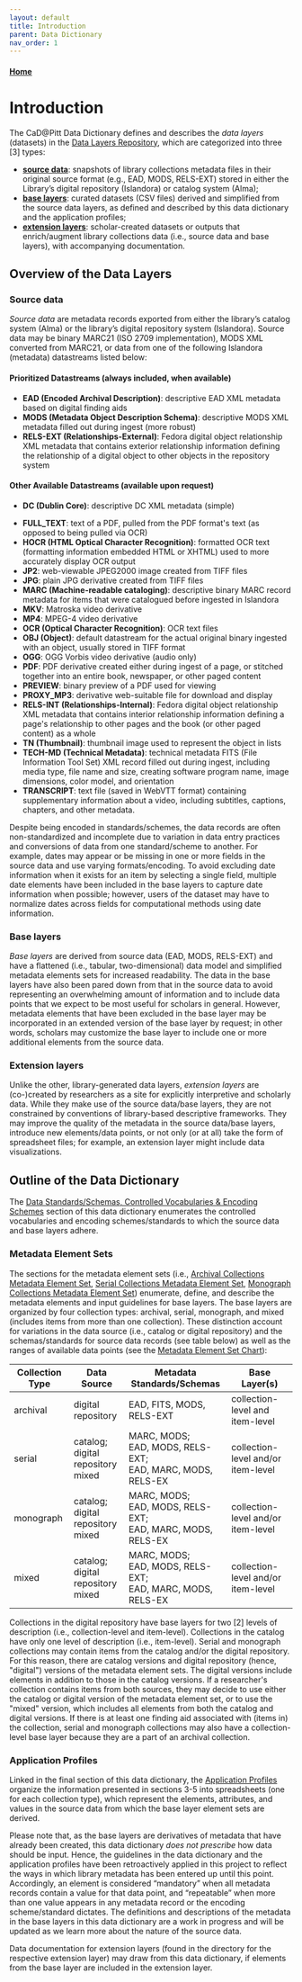 ```yaml
---
layout: default
title: Introduction
parent: Data Dictionary
nav_order: 1
---
```


#### [Home](http://cadatpitt.github.io)

# Introduction

The CaD@Pitt Data Dictionary defines and describes the _data layers_ (datasets) in the [Data Layers Repository](https://github.com/CaDatPitt/data-layers), which are categorized into three [3] types:
* **[source data](https://github.com/CaDatPitt/data-layers/tree/master/source-data)**: snapshots of library collections metadata files in their original source format (e.g., EAD, MODS, RELS-EXT) stored in either the Library’s digital repository (Islandora) or catalog system (Alma);
* **[base layers](https://github.com/CaDatPitt/data-layers/tree/master/base-layers)**: curated datasets (CSV files) derived and simplified from the source data layers, as defined and described by this data dictionary and the application profiles;
* **[extension layers](https://github.com/CaDatPitt/data-layers/tree/master/extension-layers)**: scholar-created datasets or outputs that enrich/augment library collections data (i.e., source data and base layers), with accompanying documentation.

## Overview of the Data Layers

### **Source data**
_Source data_ are metadata records exported from either the library’s catalog system (Alma) or the library’s digital repository system (Islandora). Source data may be binary MARC21 (ISO 2709 implementation), MODS XML converted from MARC21, or data from one of the following Islandora (metadata) datastreams listed below:

#### **Prioritized Datastreams (always included, when available)**
* **EAD (Encoded Archival Description)**: descriptive EAD XML metadata based on digital finding aids
* **MODS (Metadata Object Description Schema)**: descriptive MODS XML metadata filled out during ingest (more robust)
* **RELS-EXT (Relationships-External)**: Fedora digital object relationship XML metadata that contains exterior relationship information defining the relationship of a digital object to other objects in the repository system

#### **Other Available Datastreams (available upon request)**
* **DC (Dublin Core)**: descriptive DC XML metadata (simple)
<!--* **FITS (File Information Tool Set)**: identifies, validates, and extracts technical metadata for various file formats. It wraps several third-party open source tools, normalizes and consolidates their output, and reports any errors-->
* **FULL_TEXT**: text of a PDF, pulled from the PDF format's text (as opposed to being pulled via OCR)
* **HOCR (HTML Optical Character Recognition)**: formatted OCR text (formatting information embedded HTML or XHTML) used to more accurately display OCR output
* **JP2**: web-viewable JPEG2000 image created from TIFF files
* **JPG**: plain JPG derivative created from TIFF files
* **MARC (Machine-readable cataloging)**: descriptive binary MARC record metadata for items that were catalogued before ingested in Islandora
* **MKV**: Matroska video derivative
* **MP4**: MPEG-4 video derivative
* **OCR (Optical Character Recognition)**: OCR text files
* **OBJ (Object)**: default datastream for the actual original binary ingested with an object, usually stored in TIFF format
* **OGG**: OGG Vorbis video derivative (audio only)
* **PDF**: PDF derivative created either during ingest of a page, or stitched together into an entire book, newspaper, or other paged content
* **PREVIEW**: binary preview of a PDF used for viewing
* **PROXY_MP3**: derivative web-suitable file for download and display
* **RELS-INT (Relationships-Internal)**: Fedora digital object relationship XML metadata that contains interior relationship information defining a page's relationship to other pages and the book (or other paged content) as a whole
* **TN (Thumbnail)**: thumbnail image used to represent the object in lists
* **TECH-MD (Technical Metadata)**: technical metadata FITS (File Information Tool Set) XML record filled out during ingest, including media type, file name and size, creating software program name, image dimensions, color model, and orientation
* **TRANSCRIPT**: text file (saved in WebVTT format) containing supplementary information about a video, including subtitles, captions, chapters, and other metadata.

Despite being encoded in standards/schemes, the data records are often non-standardized and incomplete due to variation in data entry practices and conversions of data from one standard/scheme to another. For example, dates may appear or be missing in one or more fields in the source data and use varying formats/encoding. To avoid excluding date information when it exists for an item by selecting a single field, multiple date elements have been included in the base layers to capture date information when possible; however, users of the dataset may have to normalize dates across fields for computational methods using date information.

### **Base layers**
_Base layers_ are derived from source data (EAD, MODS, RELS-EXT) and have a flattened (i.e., tabular, two-dimensional) data model and simplified metadata elements sets for increased readability. The data in the base layers have also been pared down from that in the source data to avoid representing an overwhelming amount of information and to include data points that we expect to be most useful for scholars in general. However, metadata elements that have been excluded in the base layer may be incorporated in an extended version of the base layer by request; in other words, scholars may customize the base layer to include one or more additional elements from the source data.

### **Extension layers**
Unlike the other, library-generated data layers, _extension layers_ are (co-)created by researchers as a site for explicitly interpretive and scholarly data. While they make use of the source data/base layers, they are not constrained by conventions of library-based descriptive frameworks. They may improve the quality of the metadata in the source data/base layers, introduce new elements/data points, or not only (or at all) take the form of spreadsheet files; for example, an extension layer might include data visualizations.


## Outline of the Data Dictionary
The [Data Standards/Schemas, Controlled Vocabularies & Encoding Schemes](standards.md) section of this data dictionary enumerates the controlled vocabularies and encoding schemes/standards to which the source data and base layers adhere.

### **Metadata Element Sets**

The sections for the metadata element sets (i.e., [Archival Collections Metadata Element Set](archival-collections.md), [Serial Collections Metadata Element Set](serial-collections.md), [Monograph Collections Metadata Element Set](monograph-collections.md)) enumerate, define, and describe the metadata elements and input guidelines for base layers. The base layers are organized by four collection types: archival, serial, monograph, and mixed (includes items from more than one collection). These distinction account for variations in the data source (i.e., catalog or digital repository) and the schemas/standards for source data records (see table below) as well as the ranges of available data points (see the [Metadata Element Set Chart](metadata-element-set-chart.md)):

|Collection Type|Data Source|Metadata Standards/Schemas|Base Layer(s)|
|---|---|---|---|
|archival|digital repository|EAD, FITS, MODS, RELS-EXT|collection-level and item-level|
|serial|catalog;<br>digital repository<br>mixed|MARC, MODS;<br>EAD, MODS, RELS-EXT;<br>EAD, MARC, MODS, RELS-EX|collection-level and/or item-level|
|monograph|catalog;<br>digital repository<br>mixed|MARC, MODS;<br>EAD, MODS, RELS-EXT;<br>EAD, MARC, MODS, RELS-EX|collection-level and/or item-level|
|mixed|catalog;<br>digital repository<br>mixed|MARC, MODS;<br>EAD, MODS, RELS-EXT;<br>EAD, MARC, MODS, RELS-EX|collection-level and/or item-level|

Collections in the digital repository have base layers for two [2] levels of description (i.e., collection-level and item-level). Collections in the catalog have only one level of description (i.e., item-level). Serial and monograph collections may contain items from the catalog and/or the digital repository. For this reason, there are catalog versions and digital repository (hence, "digital") versions of the metadata element sets. The digital versions include elements in addition to those in the catalog versions. If a researcher's collection contains items from both sources, they may decide to use either the catalog or digital version of the metadata element set, or to use the "mixed" version, which includes all elements from both the catalog and digital versions. If there is at least one finding aid associated with (items in) the collection, serial and monograph collections may also have a collection-level base layer because they are a part of an archival collection.

### **Application Profiles**
Linked in the final section of this data dictionary, the [Application Profiles](application-profiles.md) organize the information presented in sections 3-5 into spreadsheets (one for each collection type), which represent the elements, attributes, and values in the source data from which the base layer element sets are derived.

Please note that, as the base layers are derivatives of metadata that have already been created, this data dictionary _does not prescribe_ how data should be input. Hence, the guidelines in the data dictionary and the application profiles have been retroactively applied in this project to reflect the ways in which library metadata has been entered up until this point. Accordingly, an element is considered “mandatory” when all metadata records contain a value for that data point, and “repeatable” when more than one value appears in any metadata record or the encoding scheme/standard dictates. The definitions and descriptions of the metadata in the base layers in this data dictionary are a work in progress and will be updated as we learn more about the nature of the source data.

Data documentation for extension layers (found in the directory for the respective extension layer) may draw from this data dictionary, if elements from the base layer are included in the extension layer.
